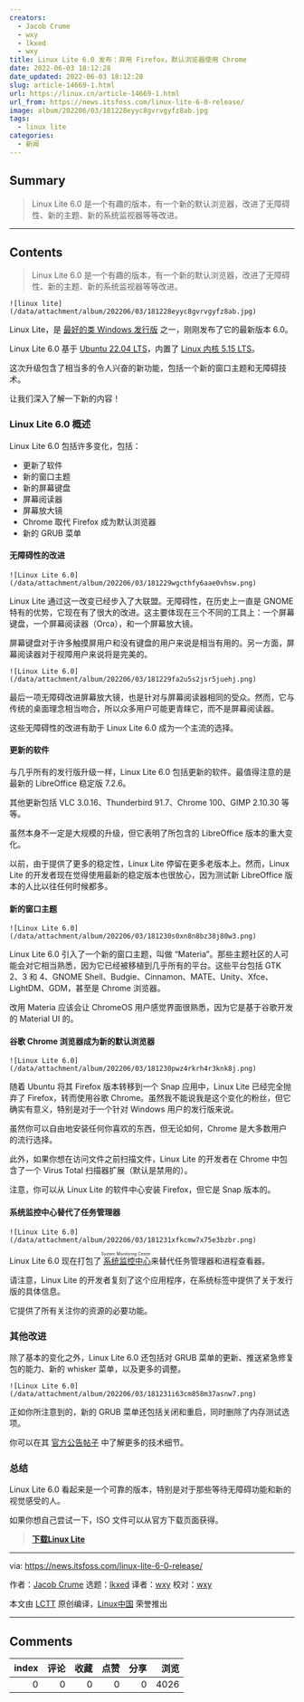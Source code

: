 ```yaml
---
creators:
  - Jacob Crume
  - wxy
  - lkxed
  - wxy
title: Linux Lite 6.0 发布：弃用 Firefox，默认浏览器使用 Chrome
date: 2022-06-03 18:12:28
date_updated: 2022-06-03 18:12:28
slug: article-14669-1.html
url: https://linux.cn/article-14669-1.html
url_from: https://news.itsfoss.com/linux-lite-6-0-release/
image: album/202206/03/181228eyyc8gvrvgyfz8ab.jpg
tags:
  - linux lite
categories:
  - 新闻
---
```


## Summary

> Linux Lite 6.0 是一个有趣的版本，有一个新的默认浏览器，改进了无障碍性、新的主题、新的系统监视器等等改进。

***

<!-- more -->

## Contents

> 
> Linux Lite 6.0 是一个有趣的版本，有一个新的默认浏览器，改进了无障碍性、新的主题、新的系统监视器等等改进。
> 
> 
> 

`![linux lite](/data/attachment/album/202206/03/181228eyyc8gvrvgyfz8ab.jpg)`

Linux Lite，是 [最好的类 Windows 发行版](https://itsfoss.com/windows-like-linux-distributions/) 之一，刚刚发布了它的最新版本 6.0。

Linux Lite 6.0 基于 [Ubuntu 22.04 LTS](https://news.itsfoss.com/ubuntu-22-04-release/)，内置了 [Linux 内核 5.15 LTS](https://news.itsfoss.com/linux-kernel-5-15-release/)。

这次升级包含了相当多的令人兴奋的新功能，包括一个新的窗口主题和无障碍技术。

让我们深入了解一下新的内容！

### Linux Lite 6.0 概述

Linux Lite 6.0 包括许多变化，包括：

* 更新了软件
* 新的窗口主题
* 新的屏幕键盘
* 屏幕阅读器
* 屏幕放大镜
* Chrome 取代 Firefox 成为默认浏览器
* 新的 GRUB 菜单

#### 无障碍性的改进

`![Linux Lite 6.0](/data/attachment/album/202206/03/181229wgcthfy6aae0vhsw.png)`

Linux Lite 通过这一改变已经步入了大联盟。无障碍性，在历史上一直是 GNOME 特有的优势，它现在有了很大的改进。这主要体现在三个不同的工具上：一个屏幕键盘，一个屏幕阅读器（Orca），和一个屏幕放大镜。

屏幕键盘对于许多触摸屏用户和没有键盘的用户来说是相当有用的。另一方面，屏幕阅读器对于视障用户来说将是完美的。

`![Linux Lite 6.0](/data/attachment/album/202206/03/181229fa2u5s2jsr5juehj.png)`

最后一项无障碍改进屏幕放大镜，也是针对与屏幕阅读器相同的受众。然而，它与传统的桌面理念相当吻合，所以众多用户可能更青睐它，而不是屏幕阅读器。

这些无障碍性的改进有助于 Linux Lite 6.0 成为一个主流的选择。

#### 更新的软件

与几乎所有的发行版升级一样，Linux Lite 6.0 包括更新的软件。最值得注意的是最新的 LibreOffice 稳定版 7.2.6。

其他更新包括 VLC 3.0.16、Thunderbird 91.7、Chrome 100、GIMP 2.10.30 等等。

虽然本身不一定是大规模的升级，但它表明了所包含的 LibreOffice 版本的重大变化。

以前，由于提供了更多的稳定性，Linux Lite 停留在更多老版本上。然而，Linux Lite 的开发者现在觉得使用最新的稳定版本也很放心，因为测试新 LibreOffice 版本的人比以往任何时候都多。

#### 新的窗口主题

`![Linux Lite 6.0](/data/attachment/album/202206/03/181230s0xn8n8bz38j80w3.png)`

Linux Lite 6.0 引入了一个新的窗口主题，叫做 “Materia”。那些主题社区的人可能会对它相当熟悉，因为它已经被移植到几乎所有的平台。这些平台包括 GTK 2、3 和 4、GNOME Shell、Budgie、Cinnamon、MATE、Unity、Xfce、LightDM、GDM，甚至是 Chrome 浏览器。

改用 Materia 应该会让 ChromeOS 用户感觉界面很熟悉，因为它是基于谷歌开发的 Material UI 的。

#### 谷歌 Chrome 浏览器成为新的默认浏览器

`![Linux Lite 6.0](/data/attachment/album/202206/03/181230pwz4rkrh4r3knk8j.png)`

随着 Ubuntu 将其 Firefox 版本转移到一个 Snap 应用中，Linux Lite 已经完全抛弃了 Firefox，转而使用谷歌 Chrome。虽然我不能说我是这个变化的粉丝，但它确实有意义，特别是对于一个针对 Windows 用户的发行版来说。

虽然你可以自由地安装任何你喜欢的东西，但无论如何，Chrome 是大多数用户的流行选择。

此外，如果你想在访问文件之前扫描文件，Linux Lite 的开发者在 Chrome 中包含了一个 Virus Total 扫描器扩展（默认是禁用的）。

注意，你可以从 Linux Lite 的软件中心安装 Firefox，但它是 Snap 版本的。

#### 系统监控中心替代了任务管理器

`![Linux Lite 6.0](/data/attachment/album/202206/03/181231xfkcmw7x75e3bzbr.png)`

Linux Lite 6.0 现在打包了<ruby> <a href="https://itsfoss.com/system-monitoring-center/">  系统监控中心 </a> <rt>  System Monitoring Center </rt></ruby> 来替代任务管理器和进程查看器。

请注意，Linux Lite 的开发者复刻了这个应用程序，在系统标签中提供了关于发行版的具体信息。

它提供了所有关注你的资源的必要功能。

### 其他改进

除了基本的变化之外，Linux Lite 6.0 还包括对 GRUB 菜单的更新、推送紧急修复包的能力、新的 whisker 菜单，以及更多的调整。

`![Linux Lite 6.0](/data/attachment/album/202206/03/181231i63cm858m37asnw7.png)`

正如你所注意到的，新的 GRUB 菜单还包括关闭和重启，同时删除了内存测试选项。

你可以在其 [官方公告帖子](https://www.linuxliteos.com/forums/release-announcements/linux-lite-6-0-final-released/) 中了解更多的技术细节。

### 总结

Linux Lite 6.0 看起来是一个可靠的版本，特别是对于那些等待无障碍功能和新的视觉感受的人。

如果你想自己尝试一下，ISO 文件可以从官方下载页面获得。

> 
> **[下载Linux Lite](https://www.linuxliteos.com/download.php#current)**
> 
> 
> 

---

via: <https://news.itsfoss.com/linux-lite-6-0-release/>

作者：[Jacob Crume](https://news.itsfoss.com/author/jacob/) 选题：[lkxed](https://github.com/lkxed) 译者：[wxy](https://github.com/wxy) 校对：[wxy](https://github.com/wxy)

本文由 [LCTT](https://github.com/LCTT/TranslateProject) 原创编译，[Linux中国](https://linux.cn/) 荣誉推出

***

## Comments


|   index |   评论 |   收藏 |   点赞 |   分享 |   浏览 |
|--------:|-------:|-------:|-------:|-------:|-------:|
|       0 |      0 |      0 |      0 |      0 |   4026 |
